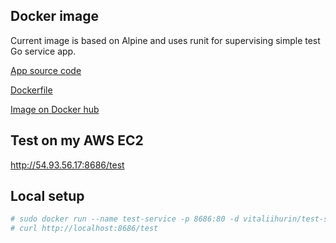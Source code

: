 Docker image
---
Current image is based on Alpine and uses runit for supervising simple test Go service app.

[App source code](test-service/main.go)

[Dockerfile](test-service/Dockerfile)

[Image on Docker hub](https://hub.docker.com/r/vitaliihurin/test-service/)


Test on my AWS EC2
---
http://54.93.56.17:8686/test


Local setup
---
```bash
# sudo docker run --name test-service -p 8686:80 -d vitaliihurin/test-service
# curl http://localhost:8686/test
```


